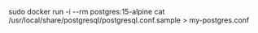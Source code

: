 sudo docker run -i --rm postgres:15-alpine cat /usr/local/share/postgresql/postgresql.conf.sample > my-postgres.conf
